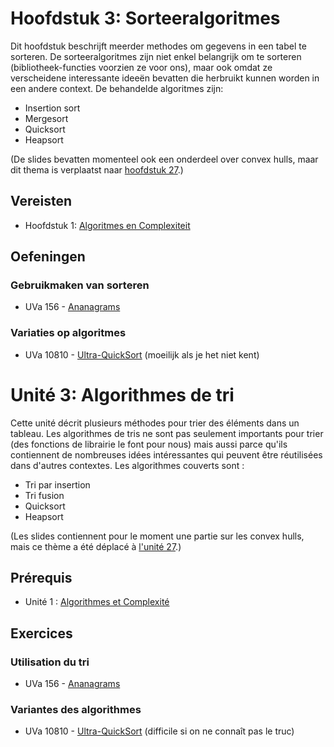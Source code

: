 # Hoofdstuk 3: Sorteeralgoritmes
Dit hoofdstuk beschrijft meerder methodes om gegevens in een tabel te sorteren. De sorteeralgoritmes zijn niet enkel belangrijk om te sorteren (bibliotheek-functies voorzien ze voor ons), maar ook omdat ze verscheidene interessante ideeën bevatten die herbruikt kunnen worden in een andere context. De behandelde algoritmes zijn:
- Insertion sort
- Mergesort
- Quicksort
- Heapsort

(De slides bevatten momenteel ook een onderdeel over convex hulls, maar dit thema is verplaatst naar [hoofdstuk 27](../27-computational-geometry).)

## Vereisten
- Hoofdstuk 1: [Algoritmes en Complexiteit](../01-complexity)

## Oefeningen

### Gebruikmaken van sorteren
- UVa 156 - [Ananagrams](https://uva.onlinejudge.org/external/1/156.pdf)

### Variaties op algoritmes
- UVa 10810 - [Ultra-QuickSort](https://uva.onlinejudge.org/external/108/10810.pdf) (moeilijk als je het niet kent)


# Unité 3: Algorithmes de tri
Cette unité décrit plusieurs méthodes pour trier des éléments dans un tableau. Les algorithmes de tris ne sont pas seulement importants pour trier (des fonctions de librairie le font pour nous) mais aussi parce qu'ils contiennent de nombreuses idées intéressantes qui peuvent être réutilisées dans d'autres contextes. Les algorithmes couverts sont :
- Tri par insertion
- Tri fusion
- Quicksort
- Heapsort

(Les slides contiennent pour le moment une partie sur les convex hulls, mais ce thème a été déplacé à [l'unité 27](../27-computational-geometry).)

## Prérequis
- Unité 1 : [Algorithmes et Complexité](../01-complexity)

## Exercices

### Utilisation du tri
- UVa 156 - [Ananagrams](https://uva.onlinejudge.org/external/1/156.pdf)

### Variantes des algorithmes
- UVa 10810 - [Ultra-QuickSort](https://uva.onlinejudge.org/external/108/10810.pdf) (difficile si on ne connaît pas le truc)
